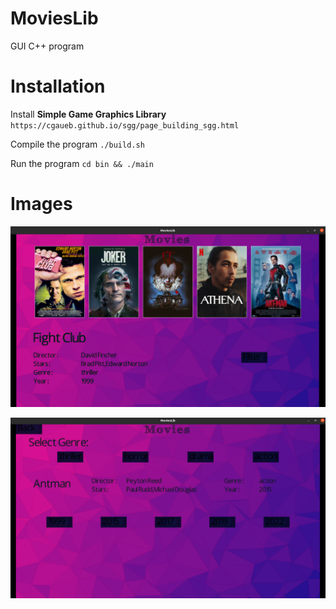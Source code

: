 # MoviesLib

GUI C++ program

# Installation

Install **Simple Game Graphics Library**
	`https://cgaueb.github.io/sgg/page_building_sgg.html`

Compile the program	
	`./build.sh`

Run the program
	`cd bin && ./main`
	
# Images

![image](/bin/assets/movies2.png)

![image](/bin/assets/movies.png)
